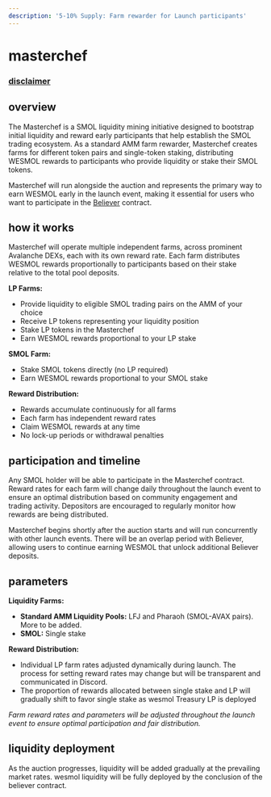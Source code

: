 ```yaml
---
description: '5-10% Supply: Farm rewarder for Launch participants'
---
```


# masterchef

### [disclaimer](masterchef.md#disclaime)

## overview

The Masterchef is a SMOL liquidity mining initiative designed to bootstrap initial liquidity and reward early participants that help establish the SMOL trading ecosystem. As a standard AMM farm rewarder, Masterchef creates farms for different token pairs and single-token staking, distributing WESMOL rewards to participants who provide liquidity or stake their SMOL tokens.

Masterchef will run alongside the auction and represents the primary way to earn WESMOL early in the launch event, making it essential for users who want to participate in the [Believer](believer.md) contract.

## how it works

Masterchef will operate multiple independent farms, across prominent Avalanche DEXs, each with its own reward rate. Each farm distributes WESMOL rewards proportionally to participants based on their stake relative to the total pool deposits.

**LP Farms:**

* Provide liquidity to eligible SMOL trading pairs on the AMM of your choice
* Receive LP tokens representing your liquidity position
* Stake LP tokens in the Masterchef
* Earn WESMOL rewards proportional to your LP stake

**SMOL Farm:**

* Stake SMOL tokens directly (no LP required)
* Earn WESMOL rewards proportional to your SMOL stake

**Reward Distribution:**

* Rewards accumulate continuously for all farms
* Each farm has independent reward rates
* Claim WESMOL rewards at any time
* No lock-up periods or withdrawal penalties

## participation and timeline

Any SMOL holder will be able to participate in the Masterchef contract. Reward rates for each farm will change daily throughout the launch event to ensure an optimal distribution based on community engagement and trading activity. Depositors are encouraged to regularly monitor how rewards are being distributed.

Masterchef begins shortly after the auction starts and will run concurrently with other launch events. There will be an overlap period with Believer, allowing users to continue earning WESMOL that unlock additional Believer deposits.

## parameters

**Liquidity Farms:**

* **Standard AMM Liquidity Pools:** LFJ and Pharaoh (SMOL-AVAX pairs). More to be added.
* **SMOL:** Single stake

**Reward Distribution:**

* Individual LP farm rates adjusted dynamically during launch. The process for setting reward rates may change but will be transparent and communicated in Discord.
* The proportion of rewards allocated between single stake and LP will gradually shift to favor single stake as wesmol Treasury LP is deployed

_Farm reward rates and parameters will be adjusted throughout the launch event to ensure optimal participation and fair distribution._

## liquidity deployment

As the auction progresses, liquidity will be added gradually at the prevailing market rates. wesmol liquidity will be fully deployed by the conclusion of the believer contract.
